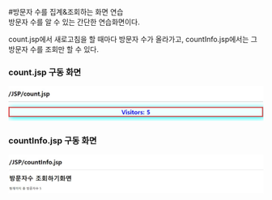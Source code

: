 #방문자 수를 집계&조회하는 화면 연습  
방문자 수를 알 수 있는 간단한 연습화면이다.

count.jsp에서 새로고침을 할 때마다 방문자 수가 올라가고,
countInfo.jsp에서는 그 방문자 수를 조회만 할 수 있다.

### count.jsp 구동 화면  
<img src="img/count.jpg"><br>  

### countInfo.jsp 구동 화면  
<img src="img/countInfo.jpg"><br>  

